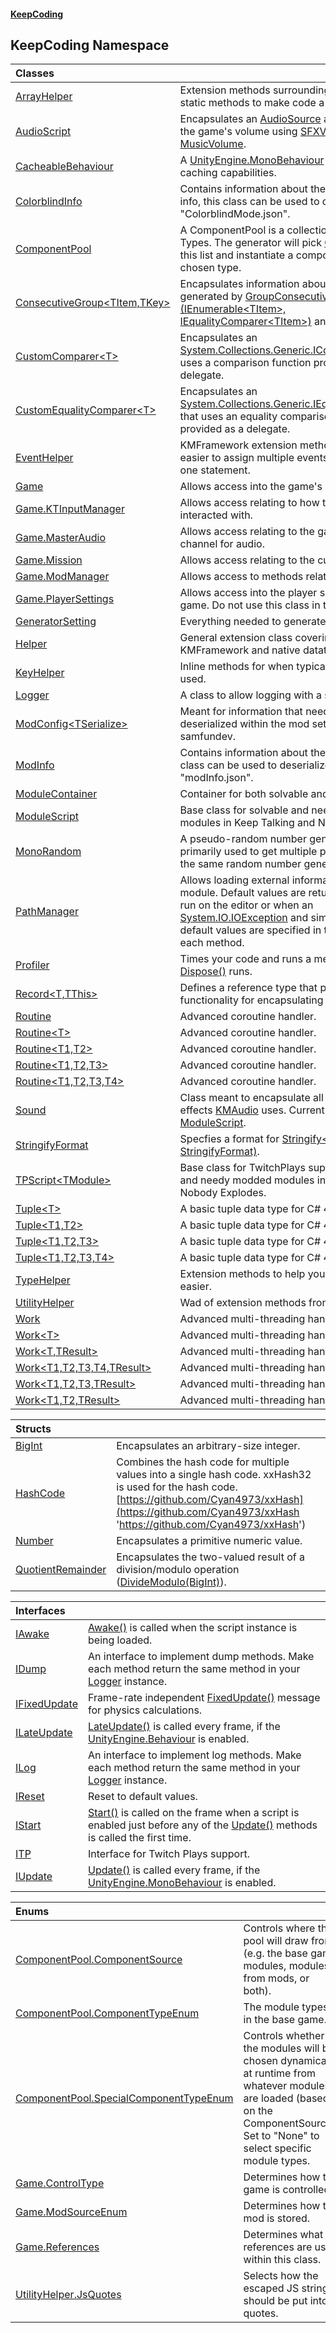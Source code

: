 #### [KeepCoding](index.md 'index')
## KeepCoding Namespace

| Classes | |
| :--- | :--- |
| [ArrayHelper](ArrayHelper.md 'KeepCoding.ArrayHelper') | Extension methods surrounding [System.Array](https://docs.microsoft.com/en-us/dotnet/api/System.Array 'System.Array') static methods to make code a bit shorter.<br/> |
| [AudioScript](AudioScript.md 'KeepCoding.AudioScript') | Encapsulates an [AudioSource](AudioScript.AudioSource.md 'KeepCoding.AudioScript.AudioSource') and scales it with the game's volume using [SFXVolume](Game.PlayerSettings.SFXVolume.md 'KeepCoding.Game.PlayerSettings.SFXVolume') and [MusicVolume](Game.PlayerSettings.MusicVolume.md 'KeepCoding.Game.PlayerSettings.MusicVolume').<br/> |
| [CacheableBehaviour](CacheableBehaviour.md 'KeepCoding.CacheableBehaviour') | A [UnityEngine.MonoBehaviour](https://docs.microsoft.com/en-us/dotnet/api/UnityEngine.MonoBehaviour 'UnityEngine.MonoBehaviour') with additional caching capabilities. <br/> |
| [ColorblindInfo](ColorblindInfo.md 'KeepCoding.ColorblindInfo') | Contains information about the colorblind mod's info, this class can be used to deserialize "ColorblindMode.json".<br/> |
| [ComponentPool](ComponentPool.md 'KeepCoding.ComponentPool') | A ComponentPool is a collection of Module Types. The generator will pick [Count](ComponentPool.Count.md 'KeepCoding.ComponentPool.Count') times from this list and instantiate a component of the chosen type.<br/> |
| [ConsecutiveGroup&lt;TItem,TKey&gt;](ConsecutiveGroup.TItem.TKey..md 'KeepCoding.ConsecutiveGroup&lt;TItem,TKey&gt;') | Encapsulates information about a group generated by [GroupConsecutive&lt;TItem&gt;(IEnumerable&lt;TItem&gt;, IEqualityComparer&lt;TItem&gt;)](UtilityHelper.GroupConsecutive.hS43g96DChE4TeC8nfg1sw.md 'KeepCoding.UtilityHelper.GroupConsecutive&lt;TItem&gt;(System.Collections.Generic.IEnumerable&lt;TItem&gt;, System.Collections.Generic.IEqualityComparer&lt;TItem&gt;)') and its overloads.<br/> |
| [CustomComparer&lt;T&gt;](CustomComparer.T..md 'KeepCoding.CustomComparer&lt;T&gt;') | Encapsulates an [System.Collections.Generic.IComparer&lt;&gt;](https://docs.microsoft.com/en-us/dotnet/api/System.Collections.Generic.IComparer-1 'System.Collections.Generic.IComparer`1') that uses a comparison function provided as a delegate.<br/> |
| [CustomEqualityComparer&lt;T&gt;](CustomEqualityComparer.T..md 'KeepCoding.CustomEqualityComparer&lt;T&gt;') | Encapsulates an [System.Collections.Generic.IEqualityComparer&lt;&gt;](https://docs.microsoft.com/en-us/dotnet/api/System.Collections.Generic.IEqualityComparer-1 'System.Collections.Generic.IEqualityComparer`1') that uses an equality comparison function provided as a delegate.<br/> |
| [EventHelper](EventHelper.md 'KeepCoding.EventHelper') | KMFramework extension methods that makes it easier to assign multiple events to a variable in one statement.<br/> |
| [Game](Game.md 'KeepCoding.Game') | Allows access into the game's internal code. <br/> |
| [Game.KTInputManager](Game.KTInputManager.md 'KeepCoding.Game.KTInputManager') | Allows access relating to how the game is being interacted with.<br/> |
| [Game.MasterAudio](Game.MasterAudio.md 'KeepCoding.Game.MasterAudio') | Allows access relating to the game's main master channel for audio.<br/> |
| [Game.Mission](Game.Mission.md 'KeepCoding.Game.Mission') | Allows access relating to the current mission.<br/> |
| [Game.ModManager](Game.ModManager.md 'KeepCoding.Game.ModManager') | Allows access to methods relating mod paths.<br/> |
| [Game.PlayerSettings](Game.PlayerSettings.md 'KeepCoding.Game.PlayerSettings') | Allows access into the player settings from the game. Do not use this class in the unity editor. <br/> |
| [GeneratorSetting](GeneratorSetting.md 'KeepCoding.GeneratorSetting') | Everything needed to generate a single bomb.<br/> |
| [Helper](Helper.md 'KeepCoding.Helper') | General extension class covering both KMFramework and native datatypes.<br/> |
| [KeyHelper](KeyHelper.md 'KeepCoding.KeyHelper') | Inline methods for when typically key words are used.<br/> |
| [Logger](Logger.md 'KeepCoding.Logger') | A class to allow logging with a specific format.<br/> |
| [ModConfig&lt;TSerialize&gt;](ModConfig.TSerialize..md 'KeepCoding.ModConfig&lt;TSerialize&gt;') | Meant for information that needs to be deserialized within the mod settings folder, by samfundev.<br/> |
| [ModInfo](ModInfo.md 'KeepCoding.ModInfo') | Contains information about the mod's info, this class can be used to deserialize every mod's "modInfo.json".<br/> |
| [ModuleContainer](ModuleContainer.md 'KeepCoding.ModuleContainer') | Container for both solvable and needy modules.<br/> |
| [ModuleScript](ModuleScript.md 'KeepCoding.ModuleScript') | Base class for solvable and needy modded modules in Keep Talking and Nobody Explodes.<br/> |
| [MonoRandom](MonoRandom.md 'KeepCoding.MonoRandom') | A pseudo-random number generator that is primarily used to get multiple platforms to share the same random number generator.<br/> |
| [PathManager](PathManager.md 'KeepCoding.PathManager') | Allows loading external information stored on the module. Default values are returned either when run on the editor or when an [System.IO.IOException](https://docs.microsoft.com/en-us/dotnet/api/System.IO.IOException 'System.IO.IOException') and similar occur. The default values are specified in the remarks of each method.<br/> |
| [Profiler](Profiler.md 'KeepCoding.Profiler') | Times your code and runs a method after [Dispose()](Profiler.Dispose().md 'KeepCoding.Profiler.Dispose()') runs.<br/> |
| [Record&lt;T,TThis&gt;](Record.T.TThis..md 'KeepCoding.Record&lt;T,TThis&gt;') | Defines a reference type that provides built-in functionality for encapsulating data.<br/> |
| [Routine](Routine.md 'KeepCoding.Routine') | Advanced coroutine handler.<br/> |
| [Routine&lt;T&gt;](Routine.T..md 'KeepCoding.Routine&lt;T&gt;') | Advanced coroutine handler. <br/> |
| [Routine&lt;T1,T2&gt;](Routine.T1.T2..md 'KeepCoding.Routine&lt;T1,T2&gt;') | Advanced coroutine handler. <br/> |
| [Routine&lt;T1,T2,T3&gt;](Routine.T1.T2.T3..md 'KeepCoding.Routine&lt;T1,T2,T3&gt;') | Advanced coroutine handler. <br/> |
| [Routine&lt;T1,T2,T3,T4&gt;](Routine.T1.T2.T3.T4..md 'KeepCoding.Routine&lt;T1,T2,T3,T4&gt;') | Advanced coroutine handler. <br/> |
| [Sound](Sound.md 'KeepCoding.Sound') | Class meant to encapsulate all types of sound effects [KMAudio](https://docs.microsoft.com/en-us/dotnet/api/KMAudio 'KMAudio') uses. Currently used in [ModuleScript](ModuleScript.md 'KeepCoding.ModuleScript').<br/> |
| [StringifyFormat](StringifyFormat.md 'KeepCoding.StringifyFormat') | Specfies a format for [Stringify&lt;T&gt;(T, StringifyFormat)](Helper.Stringify.MMjDPqfcLXL+EYRaH4glrw.md 'KeepCoding.Helper.Stringify&lt;T&gt;(T, KeepCoding.StringifyFormat)').<br/> |
| [TPScript&lt;TModule&gt;](TPScript.TModule..md 'KeepCoding.TPScript&lt;TModule&gt;') | Base class for TwitchPlays support for solvable and needy modded modules in Keep Talking and Nobody Explodes.<br/> |
| [Tuple&lt;T&gt;](Tuple.T..md 'KeepCoding.Tuple&lt;T&gt;') | A basic tuple data type for C# 4.<br/> |
| [Tuple&lt;T1,T2&gt;](Tuple.T1.T2..md 'KeepCoding.Tuple&lt;T1,T2&gt;') | A basic tuple data type for C# 4. <br/> |
| [Tuple&lt;T1,T2,T3&gt;](Tuple.T1.T2.T3..md 'KeepCoding.Tuple&lt;T1,T2,T3&gt;') | A basic tuple data type for C# 4. <br/> |
| [Tuple&lt;T1,T2,T3,T4&gt;](Tuple.T1.T2.T3.T4..md 'KeepCoding.Tuple&lt;T1,T2,T3,T4&gt;') | A basic tuple data type for C# 4. <br/> |
| [TypeHelper](TypeHelper.md 'KeepCoding.TypeHelper') | Extension methods to help you create data types easier.<br/> |
| [UtilityHelper](UtilityHelper.md 'KeepCoding.UtilityHelper') | Wad of extension methods from RT Util Core.<br/> |
| [Work](Work.md 'KeepCoding.Work') | Advanced multi-threading handler.<br/> |
| [Work&lt;T&gt;](Work.T..md 'KeepCoding.Work&lt;T&gt;') | Advanced multi-threading handler.<br/> |
| [Work&lt;T,TResult&gt;](Work.T.TResult..md 'KeepCoding.Work&lt;T,TResult&gt;') | Advanced multi-threading handler.<br/> |
| [Work&lt;T1,T2,T3,T4,TResult&gt;](Work.T1.T2.T3.T4.TResult..md 'KeepCoding.Work&lt;T1,T2,T3,T4,TResult&gt;') | Advanced multi-threading handler.<br/> |
| [Work&lt;T1,T2,T3,TResult&gt;](Work.T1.T2.T3.TResult..md 'KeepCoding.Work&lt;T1,T2,T3,TResult&gt;') | Advanced multi-threading handler.<br/> |
| [Work&lt;T1,T2,TResult&gt;](Work.T1.T2.TResult..md 'KeepCoding.Work&lt;T1,T2,TResult&gt;') | Advanced multi-threading handler.<br/> |

| Structs | |
| :--- | :--- |
| [BigInt](BigInt.md 'KeepCoding.BigInt') | Encapsulates an arbitrary-size integer.<br/> |
| [HashCode](HashCode.md 'KeepCoding.HashCode') | Combines the hash code for multiple values into a single hash code. xxHash32 is used for the hash code. [https://github.com/Cyan4973/xxHash](https://github.com/Cyan4973/xxHash 'https://github.com/Cyan4973/xxHash') |
| [Number](Number.md 'KeepCoding.Number') | Encapsulates a primitive numeric value.<br/> |
| [QuotientRemainder](QuotientRemainder.md 'KeepCoding.QuotientRemainder') | Encapsulates the two-valued result of a division/modulo operation ([DivideModulo(BigInt)](BigInt.DivideModulo.hKNytB2JMgJyLX17vZnr3Q.md 'KeepCoding.BigInt.DivideModulo(KeepCoding.BigInt)')).<br/> |

| Interfaces | |
| :--- | :--- |
| [IAwake](IAwake.md 'KeepCoding.IAwake') | [Awake()](IAwake.Awake().md 'KeepCoding.IAwake.Awake()') is called when the script instance is being loaded.<br/>             |
| [IDump](IDump.md 'KeepCoding.IDump') | An interface to implement dump methods. Make each method return the same method in your [Logger](Logger.md 'KeepCoding.Logger') instance. <br/> |
| [IFixedUpdate](IFixedUpdate.md 'KeepCoding.IFixedUpdate') | Frame-rate independent [FixedUpdate()](IFixedUpdate.FixedUpdate().md 'KeepCoding.IFixedUpdate.FixedUpdate()') message for physics calculations.<br/> |
| [ILateUpdate](ILateUpdate.md 'KeepCoding.ILateUpdate') | [LateUpdate()](ILateUpdate.LateUpdate().md 'KeepCoding.ILateUpdate.LateUpdate()') is called every frame, if the [UnityEngine.Behaviour](https://docs.microsoft.com/en-us/dotnet/api/UnityEngine.Behaviour 'UnityEngine.Behaviour') is enabled.<br/>             |
| [ILog](ILog.md 'KeepCoding.ILog') | An interface to implement log methods. Make each method return the same method in your [Logger](Logger.md 'KeepCoding.Logger') instance.  <br/> |
| [IReset](IReset.md 'KeepCoding.IReset') | Reset to default values.<br/> |
| [IStart](IStart.md 'KeepCoding.IStart') | [Start()](IStart.Start().md 'KeepCoding.IStart.Start()') is called on the frame when a script is enabled just before any of the [Update()](IUpdate.Update().md 'KeepCoding.IUpdate.Update()') methods is called the first time.<br/>             |
| [ITP](ITP.md 'KeepCoding.ITP') | Interface for Twitch Plays support. <br/> |
| [IUpdate](IUpdate.md 'KeepCoding.IUpdate') | [Update()](IUpdate.Update().md 'KeepCoding.IUpdate.Update()') is called every frame, if the [UnityEngine.MonoBehaviour](https://docs.microsoft.com/en-us/dotnet/api/UnityEngine.MonoBehaviour 'UnityEngine.MonoBehaviour') is enabled.<br/>             |

| Enums | |
| :--- | :--- |
| [ComponentPool.ComponentSource](ComponentPool.ComponentSource.md 'KeepCoding.ComponentPool.ComponentSource') | Controls where this pool will draw from (e.g. the base game modules, modules from mods, or both).<br/> |
| [ComponentPool.ComponentTypeEnum](ComponentPool.ComponentTypeEnum.md 'KeepCoding.ComponentPool.ComponentTypeEnum') | The module types in the base game.<br/> |
| [ComponentPool.SpecialComponentTypeEnum](ComponentPool.SpecialComponentTypeEnum.md 'KeepCoding.ComponentPool.SpecialComponentTypeEnum') | Controls whether the modules will be chosen dynamically at runtime from whatever modules are loaded (based on the ComponentSource). Set to "None" to select specific module types.<br/> |
| [Game.ControlType](Game.ControlType.md 'KeepCoding.Game.ControlType') | Determines how the game is controlled.<br/> |
| [Game.ModSourceEnum](Game.ModSourceEnum.md 'KeepCoding.Game.ModSourceEnum') | Determines how the mod is stored.<br/> |
| [Game.References](Game.References.md 'KeepCoding.Game.References') | Determines what references are used within this class.<br/> |
| [UtilityHelper.JsQuotes](UtilityHelper.JsQuotes.md 'KeepCoding.UtilityHelper.JsQuotes') | Selects how the escaped JS string should be put into quotes. |
